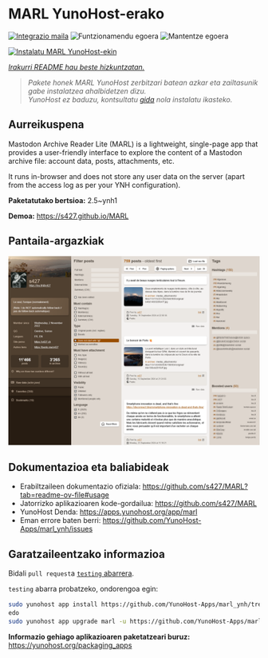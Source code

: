 <!--
Ohart ongi: README hau automatikoki sortu da <https://github.com/YunoHost/apps/tree/master/tools/readme_generator>ri esker
EZ editatu eskuz.
-->

# MARL YunoHost-erako

[![Integrazio maila](https://apps.yunohost.org/badge/integration/marl)](https://ci-apps.yunohost.org/ci/apps/marl/)
![Funtzionamendu egoera](https://apps.yunohost.org/badge/state/marl)
![Mantentze egoera](https://apps.yunohost.org/badge/maintained/marl)

[![Instalatu MARL YunoHost-ekin](https://install-app.yunohost.org/install-with-yunohost.svg)](https://install-app.yunohost.org/?app=marl)

*[Irakurri README hau beste hizkuntzatan.](./ALL_README.md)*

> *Pakete honek MARL YunoHost zerbitzari batean azkar eta zailtasunik gabe instalatzea ahalbidetzen dizu.*  
> *YunoHost ez baduzu, kontsultatu [gida](https://yunohost.org/install) nola instalatu ikasteko.*

## Aurreikuspena

Mastodon Archive Reader Lite (MARL) is a lightweight, single-page app that provides a user-friendly interface to explore the content of a Mastodon archive file: account data, posts, attachments, etc.

It runs in-browser and does not store any user data on the server (apart from the access log as per your YNH configuration).


**Paketatutako bertsioa:** 2.5~ynh1

**Demoa:** <https://s427.github.io/MARL>

## Pantaila-argazkiak

![MARL(r)en pantaila-argazkia](./doc/screenshots/marl_ynh.png)

## Dokumentazioa eta baliabideak

- Erabiltzaileen dokumentazio ofiziala: <https://github.com/s427/MARL?tab=readme-ov-file#usage>
- Jatorrizko aplikazioaren kode-gordailua: <https://github.com/s427/MARL>
- YunoHost Denda: <https://apps.yunohost.org/app/marl>
- Eman errore baten berri: <https://github.com/YunoHost-Apps/marl_ynh/issues>

## Garatzaileentzako informazioa

Bidali `pull request`a [`testing` abarrera](https://github.com/YunoHost-Apps/marl_ynh/tree/testing).

`testing` abarra probatzeko, ondorengoa egin:

```bash
sudo yunohost app install https://github.com/YunoHost-Apps/marl_ynh/tree/testing --debug
edo
sudo yunohost app upgrade marl -u https://github.com/YunoHost-Apps/marl_ynh/tree/testing --debug
```

**Informazio gehiago aplikazioaren paketatzeari buruz:** <https://yunohost.org/packaging_apps>
